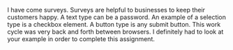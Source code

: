 I have come surveys. Surveys are helpful to businesses to keep their customers happy.
A text type can be a password. An example of a selection type is a checkbox element. A button type is any submit button.
This work cycle was very back and forth between browsers. I definitely had to look at your example in order to complete this assignment. 
